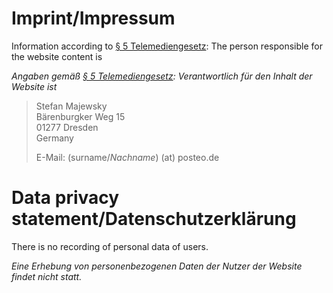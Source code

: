 # Imprint/Impressum

Information according to <a href="https://www.gesetze-im-internet.de/tmg/__5.html">§&nbsp;5 Telemediengesetz</a>: The person responsible for the website content is

*Angaben gemäß <a href="https://www.gesetze-im-internet.de/tmg/__5.html">§&nbsp;5 Telemediengesetz</a>: Verantwortlich für den Inhalt der Website ist*

<blockquote><p>
Stefan Majewsky<br>
Bärenburgker Weg 15<br>
01277 Dresden<br>
Germany
</p><p>
E-Mail: (surname/<em>Nachname</em>) (at) posteo.de
</p></blockquote>

# Data privacy statement/Datenschutzerklärung

There is no recording of personal data of users.

*Eine Erhebung von personenbezogenen Daten der Nutzer der Website findet nicht statt.*
